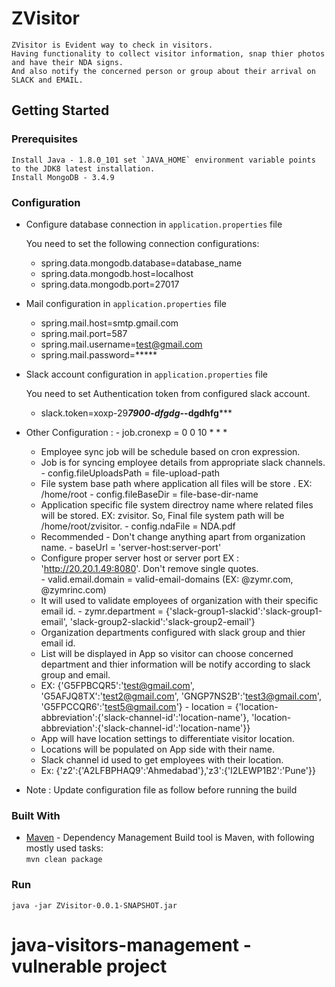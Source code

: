 # ZVisitor

    ZVisitor is Evident way to check in visitors.
    Having functionality to collect visitor information, snap thier photos and have their NDA signs.  
    And also notify the concerned person or group about their arrival on SLACK and EMAIL.

## Getting Started

### Prerequisites

    Install Java - 1.8.0_101 set `JAVA_HOME` environment variable points to the JDK8 latest installation.  
    Install MongoDB - 3.4.9


### Configuration

*	Configure database connection in `application.properties` file

    You need to set the following connection configurations:
    -   spring.data.mongodb.database=database_name
    -   spring.data.mongodb.host=localhost
    -   spring.data.mongodb.port=27017


*	Mail configuration in `application.properties` file

    -   spring.mail.host=smtp.gmail.com
    -   spring.mail.port=587
    -   spring.mail.username=test@gmail.com
    -   spring.mail.password=*****


*	Slack account configuration in `application.properties` file

    You need to set Authentication token from configured slack account.
    -   slack.token=xoxp-29****7900-**dfgdg***-*******-dgdhfg*******
    
*    Other Configuration :
    -   job.cronexp = 0 0 10 * * *
        - Employee sync job will be schedule based on cron expression. 
        - Job is for syncing employee details from appropriate slack channels.
    -   config.fileUploadsPath = file-upload-path
        - File system base path where application all files will be store . EX: /home/root
    -   config.fileBaseDir = file-base-dir-name
        - Application specific file system directroy name where related files will be stored. 
            EX: zvisitor. So, Final file system path will be /home/root/zvisitor.
    -   config.ndaFile = NDA.pdf
        - Recommended - Don't change anything apart from organization name.
    -   baseUrl = 'server-host:server-port'
        - Configure proper server host or server port EX : 'http://20.20.1.49:8080'. Don't remove single quotes.  
    -   valid.email.domain = valid-email-domains (EX: @zymr.com, @zymrinc.com)
        - It will used to validate employees of organization with their specific email id.
    -   zymr.department = {'slack-group1-slackid':'slack-group1-email', 'slack-group2-slackid':'slack-group2-email'}
        - Organization departments configured with slack group and thier email id.
        - List will be displayed in App so visitor can choose concerned department and thier information will be notify according to slack      group and email.
        - EX: {'G5FPBCQR5':'test@gmail.com', 'G5AFJQ8TX':'test2@gmail.com', 'GNGP7NS2B':'test3@gmail.com', 'G5FPCCQR6':'test5@gmail.com'}
    -   location = {'location-abbreviation':{'slack-channel-id':'location-name'}, 'location-abbreviation':{'slack-channel-id':'location-name'}}
        - App will have location settings to differentiate visitor location.
        - Locations will be populated on App side with their name.
        - Slack channel id used to get employees with their location.
        - Ex: {'z2':{'A2LFBPHAQ9':'Ahmedabad'},'z3':{'I2LEWP1B2':'Pune'}}
*   Note : Update configuration file as follow before running the build


### Built With

*   [Maven](https://maven.apache.org/) - Dependency Management
    Build tool is Maven, with following mostly used tasks:  
    ```mvn clean package```


### Run

    java -jar ZVisitor-0.0.1-SNAPSHOT.jar
# java-visitors-management - vulnerable project
